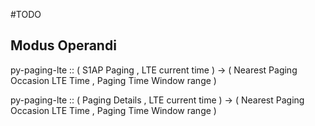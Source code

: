 #TODO

## Modus Operandi

py-paging-lte :: ( S1AP Paging , LTE current time )
  -> ( Nearest Paging Occasion LTE Time , Paging Time Window range )

py-paging-lte :: ( Paging Details , LTE current time )
  -> ( Nearest Paging Occasion LTE Time , Paging Time Window range )
